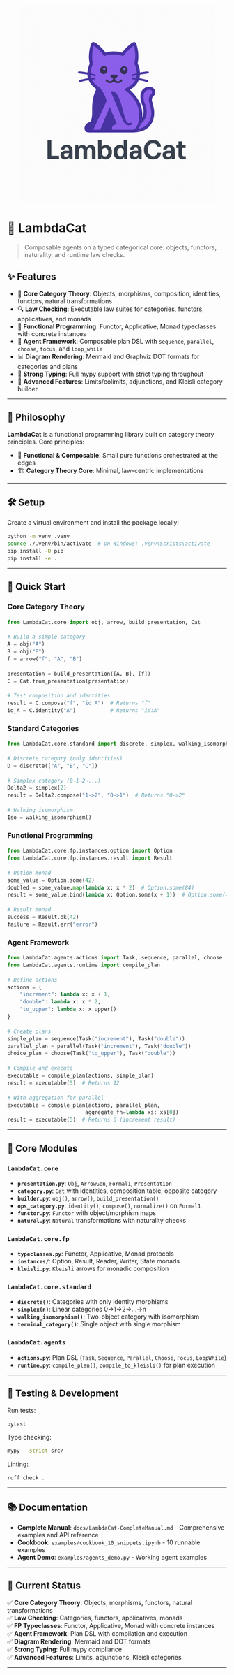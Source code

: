 <p align="center">
  <img src="./LambdaCat.png" alt="LambdaCat Logo" width="450"/>
</p>

# 🐾 LambdaCat

> Composable agents on a typed categorical core: objects, functors, naturality, and runtime law checks.

## ✨ Features

- 🧮 **Core Category Theory**: Objects, morphisms, composition, identities, functors, natural transformations
- 🔍 **Law Checking**: Executable law suites for categories, functors, applicatives, and monads
- 🧠 **Functional Programming**: Functor, Applicative, Monad typeclasses with concrete instances
- 🤖 **Agent Framework**: Composable plan DSL with `sequence`, `parallel`, `choose`, `focus`, and `loop_while`
- 📊 **Diagram Rendering**: Mermaid and Graphviz DOT formats for categories and plans
- 🎯 **Strong Typing**: Full mypy support with strict typing throughout
- 🚀 **Advanced Features**: Limits/colimits, adjunctions, and Kleisli category builder

---

## 🧠 Philosophy

**LambdaCat** is a functional programming library built on category theory principles. Core principles:

- 🧩 **Functional & Composable**: Small pure functions orchestrated at the edges
- 🏗️ **Category Theory Core**: Minimal, law-centric implementations

---

## 🛠️ Setup

Create a virtual environment and install the package locally:

```bash
python -m venv .venv
source ./.venv/bin/activate  # On Windows: .venv\Scripts\activate
pip install -U pip
pip install -e .
```

---

## 🚀 Quick Start

### Core Category Theory

```python
from LambdaCat.core import obj, arrow, build_presentation, Cat

# Build a simple category
A = obj("A")
B = obj("B")
f = arrow("f", "A", "B")

presentation = build_presentation([A, B], [f])
C = Cat.from_presentation(presentation)

# Test composition and identities
result = C.compose("f", "id:A")  # Returns "f"
id_A = C.identity("A")           # Returns "id:A"
```

### Standard Categories

```python
from LambdaCat.core.standard import discrete, simplex, walking_isomorphism

# Discrete category (only identities)
D = discrete(["A", "B", "C"])

# Simplex category (0→1→2→...)
Delta2 = simplex(2)
result = Delta2.compose("1->2", "0->1")  # Returns "0->2"

# Walking isomorphism
Iso = walking_isomorphism()
```

### Functional Programming

```python
from LambdaCat.core.fp.instances.option import Option
from LambdaCat.core.fp.instances.result import Result

# Option monad
some_value = Option.some(42)
doubled = some_value.map(lambda x: x * 2)  # Option.some(84)
result = some_value.bind(lambda x: Option.some(x + 1))  # Option.some(43)

# Result monad
success = Result.ok(42)
failure = Result.err("error")
```

### Agent Framework

```python
from LambdaCat.agents.actions import Task, sequence, parallel, choose
from LambdaCat.agents.runtime import compile_plan

# Define actions
actions = {
    "increment": lambda x: x + 1,
    "double": lambda x: x * 2,
    "to_upper": lambda x: x.upper()
}

# Create plans
simple_plan = sequence(Task("increment"), Task("double"))
parallel_plan = parallel(Task("increment"), Task("double"))
choice_plan = choose(Task("to_upper"), Task("double"))

# Compile and execute
executable = compile_plan(actions, simple_plan)
result = executable(5)  # Returns 12

# With aggregation for parallel
executable = compile_plan(actions, parallel_plan, 
                         aggregate_fn=lambda xs: xs[0])
result = executable(5)  # Returns 6 (increment result)
```

---

## 🔬 Core Modules

### `LambdaCat.core`
- **`presentation.py`**: `Obj`, `ArrowGen`, `Formal1`, `Presentation`
- **`category.py`**: `Cat` with identities, composition table, opposite category
- **`builder.py`**: `obj()`, `arrow()`, `build_presentation()`
- **`ops_category.py`**: `identity()`, `compose()`, `normalize()` on `Formal1`
- **`functor.py`**: `Functor` with object/morphism maps
- **`natural.py`**: `Natural` transformations with naturality checks

### `LambdaCat.core.fp`
- **`typeclasses.py`**: Functor, Applicative, Monad protocols
- **`instances/`**: Option, Result, Reader, Writer, State monads
- **`kleisli.py`**: `Kleisli` arrows for monadic composition

### `LambdaCat.core.standard`
- **`discrete()`**: Categories with only identity morphisms
- **`simplex(n)`**: Linear categories 0→1→2→...→n
- **`walking_isomorphism()`**: Two-object category with isomorphism
- **`terminal_category()`**: Single object with single morphism

### `LambdaCat.agents`
- **`actions.py`**: Plan DSL (`Task`, `Sequence`, `Parallel`, `Choose`, `Focus`, `LoopWhile`)
- **`runtime.py`**: `compile_plan()`, `compile_to_kleisli()` for plan execution

---

## 🧪 Testing & Development

Run tests:
```bash
pytest
```

Type checking:
```bash
mypy --strict src/
```

Linting:
```bash
ruff check .
```

---

## 📚 Documentation

- **Complete Manual**: `docs/LambdaCat-CompleteManual.md` - Comprehensive examples and API reference
- **Cookbook**: `examples/cookbook_10_snippets.ipynb` - 10 runnable examples
- **Agent Demo**: `examples/agents_demo.py` - Working agent examples

---

## 🎯 Current Status

✅ **Core Category Theory**: Objects, morphisms, functors, natural transformations  
✅ **Law Checking**: Categories, functors, applicatives, monads  
✅ **FP Typeclasses**: Functor, Applicative, Monad with concrete instances  
✅ **Agent Framework**: Plan DSL with compilation and execution  
✅ **Diagram Rendering**: Mermaid and DOT formats  
✅ **Strong Typing**: Full mypy compliance  
✅ **Advanced Features**: Limits, adjunctions, Kleisli categories

---